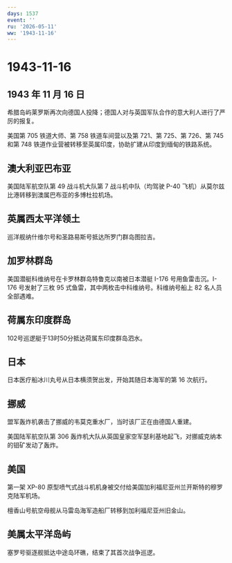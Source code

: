 ```yaml
---
days: 1537
event: ''
ru: '2026-05-11'
ww: '1943-11-16'
---
```


# 1943-11-16

## 1943 年 11 月 16 日

希腊岛屿莱罗斯再次向德国人投降；德国人对与英国军队合作的意大利人进行了严厉的报复。

美国第 705 铁道大师、第 758 铁道车间营以及第 721、第 725、第 726、第 745
和第 748 铁道作业营被转移至英属印度，协助扩建从印度到缅甸的铁路系统。

## 澳大利亚巴布亚

美国陆军航空队第 49 战斗机大队第 7 战斗机中队（均驾驶 P-40
飞机）从莫尔兹比港转移到澳属巴布亚的多博杜拉机场。

## 英属西太平洋领土

巡洋舰纳什维尔号和圣路易斯号抵达所罗门群岛图拉吉。

## 加罗林群岛

美国潜艇科维纳号在卡罗林群岛特鲁克以南被日本潜艇 I-176
号用鱼雷击沉。I-176 号发射了三枚 95
式鱼雷，其中两枚击中科维纳号。科维纳号船上 82 名人员全部遇难。

## 荷属东印度群岛

102号巡逻艇于13时50分抵达荷属东印度群岛泗水。

## 日本

日本医疗船冰川丸号从日本横须贺出发，开始其随日本海军的第 16 次航行。

## 挪威

盟军轰炸机袭击了挪威的韦莫克重水厂，当时该厂正在由德国人重建。

美国陆军航空队第 306
轰炸机大队从英国皇家空军瑟利基地起飞，对挪威克纳本的钼矿发动了轰炸。

## 美国

第一架 XP-80
原型喷气式战斗机机身被交付给美国加利福尼亚州兰开斯特的穆罗克陆军机场。

檀香山号航空母舰从马雷岛海军造船厂转移到加利福尼亚州旧金山。

## 美属太平洋岛屿

塞罗号驱逐舰抵达中途岛环礁，结束了其首次战争巡逻。